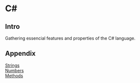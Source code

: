 # C#

## Intro
Gathering essencial features and properties of the C# language.

## Appendix
<a href="Strings.md">Strings</a><br>
<a href="/Numbers/Numbers.md">Numbers</a><br>
<a href="/Methods/Methods.md">Methods</a>
